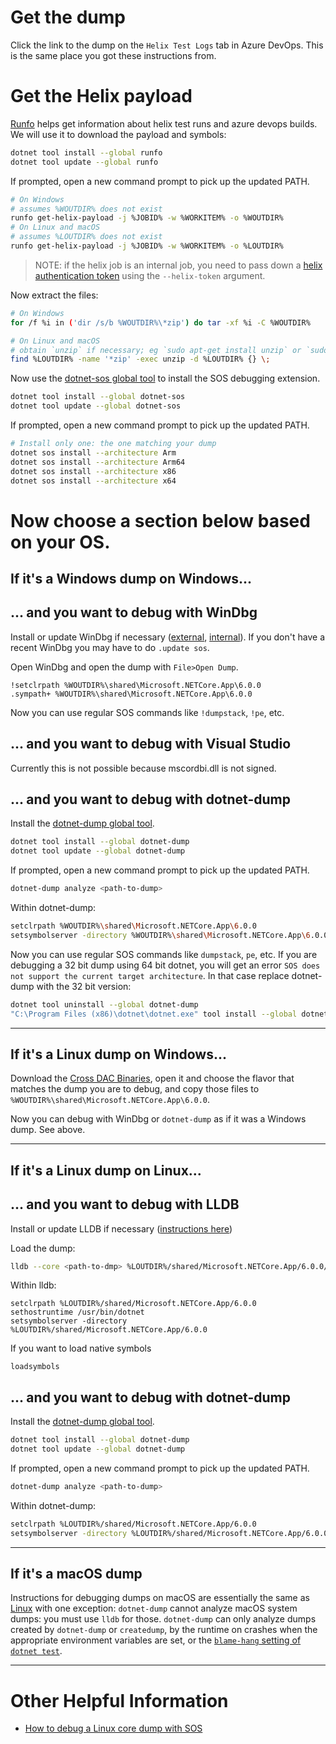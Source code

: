 # Get the dump

Click the link to the dump on the `Helix Test Logs` tab in Azure DevOps. This is the same place you got these instructions from.

# Get the Helix payload

[Runfo](https://github.com/jaredpar/runfo/tree/master/runfo#runfo) helps get information about helix test runs and azure devops builds. We will use it to download the payload and symbols:
```sh
dotnet tool install --global runfo
dotnet tool update --global runfo
```
If prompted, open a new command prompt to pick up the updated PATH.
```sh
# On Windows
# assumes %WOUTDIR% does not exist
runfo get-helix-payload -j %JOBID% -w %WORKITEM% -o %WOUTDIR%
# On Linux and macOS
# assumes %LOUTDIR% does not exist
runfo get-helix-payload -j %JOBID% -w %WORKITEM% -o %LOUTDIR%
```

> NOTE: if the helix job is an internal job, you need to pass down a [helix authentication token](https://helix.dot.net/Account/Tokens) using the `--helix-token` argument.

Now extract the files:

```sh
# On Windows
for /f %i in ('dir /s/b %WOUTDIR%\*zip') do tar -xf %i -C %WOUTDIR%

# On Linux and macOS
# obtain `unzip` if necessary; eg `sudo apt-get install unzip` or `sudo dnf install unzip`
find %LOUTDIR% -name '*zip' -exec unzip -d %LOUTDIR% {} \;
```

Now use the [dotnet-sos global tool](https://docs.microsoft.com/en-us/dotnet/core/diagnostics/dotnet-sos) to install the SOS debugging extension.
```sh
dotnet tool install --global dotnet-sos
dotnet tool update --global dotnet-sos
```
If prompted, open a new command prompt to pick up the updated PATH.
```sh
# Install only one: the one matching your dump
dotnet sos install --architecture Arm
dotnet sos install --architecture Arm64
dotnet sos install --architecture x86
dotnet sos install --architecture x64
```

# Now choose a section below based on your OS.

## If it's a Windows dump on Windows...

## ... and you want to debug with WinDbg

Install or update WinDbg if necessary ([external](https://docs.microsoft.com/en-us/windows-hardware/drivers/debugger/debugger-download-tools), [internal](https://osgwiki.com/wiki/Installing_WinDbg)). If you don't have a recent WinDbg you may have to do `.update sos`.

Open WinDbg and open the dump with `File>Open Dump`.

```
!setclrpath %WOUTDIR%\shared\Microsoft.NETCore.App\6.0.0
.sympath+ %WOUTDIR%\shared\Microsoft.NETCore.App\6.0.0
```

Now you can use regular SOS commands like `!dumpstack`, `!pe`, etc.

## ... and you want to debug with Visual Studio

Currently this is not possible because mscordbi.dll is not signed.

## ... and you want to debug with dotnet-dump

Install the [dotnet-dump global tool](https://docs.microsoft.com/en-us/dotnet/core/diagnostics/dotnet-dump).
```sh
dotnet tool install --global dotnet-dump
dotnet tool update --global dotnet-dump
```
If prompted, open a new command prompt to pick up the updated PATH.
```sh
dotnet-dump analyze <path-to-dump>
```
Within dotnet-dump:
```sh
setclrpath %WOUTDIR%\shared\Microsoft.NETCore.App\6.0.0
setsymbolserver -directory %WOUTDIR%\shared\Microsoft.NETCore.App\6.0.0
```

Now you can use regular SOS commands like `dumpstack`, `pe`, etc.
If you are debugging a 32 bit dump using 64 bit dotnet, you will get an error `SOS does not support the current target architecture`. In that case replace dotnet-dump with the 32 bit version:
```sh
dotnet tool uninstall --global dotnet-dump
"C:\Program Files (x86)\dotnet\dotnet.exe" tool install --global dotnet-dump
```
---
## If it's a Linux dump on Windows...

Download the [Cross DAC Binaries](https://dev.azure.com/dnceng/public/_apis/build/builds/%BUILDID%/artifacts?artifactName=CoreCLRCrossDacArtifacts&api-version=6.0&%24format=zip), open it and choose the flavor that matches the dump you are to debug, and copy those files to `%WOUTDIR%\shared\Microsoft.NETCore.App\6.0.0`.

Now you can debug with WinDbg or `dotnet-dump` as if it was a Windows dump. See above.

---
## If it's a Linux dump on Linux...

## ... and you want to debug with LLDB

Install or update LLDB if necessary ([instructions here](https://github.com/dotnet/diagnostics/blob/master/documentation/lldb/linux-instructions.md))

Load the dump:
```sh
lldb --core <path-to-dmp> %LOUTDIR%/shared/Microsoft.NETCore.App/6.0.0/dotnet
```

Within lldb:
```
setclrpath %LOUTDIR%/shared/Microsoft.NETCore.App/6.0.0
sethostruntime /usr/bin/dotnet
setsymbolserver -directory %LOUTDIR%/shared/Microsoft.NETCore.App/6.0.0
```
If you want to load native symbols
```
loadsymbols
```

## ... and you want to debug with dotnet-dump

Install the [dotnet-dump global tool](https://docs.microsoft.com/en-us/dotnet/core/diagnostics/dotnet-dump).
```sh
dotnet tool install --global dotnet-dump
dotnet tool update --global dotnet-dump
```
If prompted, open a new command prompt to pick up the updated PATH.
```sh
dotnet-dump analyze <path-to-dump>
```
Within dotnet-dump:
```sh
setclrpath %LOUTDIR%/shared/Microsoft.NETCore.App/6.0.0
setsymbolserver -directory %LOUTDIR%/shared/Microsoft.NETCore.App/6.0.0
```

---
## If it's a macOS dump

Instructions for debugging dumps on macOS are essentially the same as [Linux](#If-it's-a-Linux-dump-on-Linux...) with one exception: `dotnet-dump` cannot analyze macOS system dumps: you must use `lldb` for those. `dotnet-dump` can only analyze dumps created by `dotnet-dump` or `createdump`, by the runtime on crashes when the appropriate environment variables are set, or the [`blame-hang` setting of `dotnet test`](https://docs.microsoft.com/en-us/dotnet/core/tools/dotnet-test).

---
# Other Helpful Information

* [How to debug a Linux core dump with SOS](https://github.com/dotnet/diagnostics/blob/master/documentation/debugging-coredump.md)
